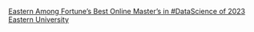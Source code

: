 [Eastern Among Fortune’s Best Online Master’s in #DataScience of 2023   Eastern University](https://qi.tc/qi/111159)